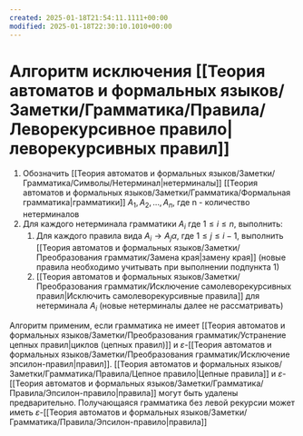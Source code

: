 ```yaml
---
created: 2025-01-18T21:54:11.1111+00:00
modified: 2025-01-18T22:30:10.1010+00:00
---
```

#  Алгоритм исключения [[Теория автоматов и формальных языков/Заметки/Грамматика/Правила/Леворекурсивное правило|леворекурсивных правил]]
1) Обозначить [[Теория автоматов и формальных языков/Заметки/Грамматика/Символы/Нетерминал|нетерминалы]] [[Теория автоматов и формальных языков/Заметки/Грамматика/Формальная грамматика|грамматики]] $A_1, A_2, \dots, A_n$, где n - количество нетерминалов
2) Для каждого нетерминала грамматики $A_i$ где $1 \leq i \leq n$, выполнить:
	1) Для каждого правила вида $A_i \rightarrow A_j \alpha$, где $1 \leq j \leq i - 1$, выполнить [[Теория автоматов и формальных языков/Заметки/Преобразования грамматик/Замена края|замену края]] (новые правила необходимо учитывать при выполнении подпункта 1)
	2) [[Теория автоматов и формальных языков/Заметки/Преобразования грамматик/Исключение самолеворекурсивных правил|Исключить самолеворекурсивные правила]] для нетерминала $A_i$ (новые нетерминалы далее не рассматривать)

Алгоритм применим, если грамматика не имеет [[Теория автоматов и формальных языков/Заметки/Преобразования грамматик/Устранение цепных правил|циклов (цепных правил)]] и $\varepsilon$-[[Теория автоматов и формальных языков/Заметки/Преобразования грамматик/Исключение эпсилон-правил|правил]]. [[Теория автоматов и формальных языков/Заметки/Грамматика/Правила/Цепное правило|Цепные правила]] и $\varepsilon$-[[Теория автоматов и формальных языков/Заметки/Грамматика/Правила/Эпсилон-правило|правила]] могут быть удалены предварительно. Получающаяся грамматика без левой рекурсии может иметь $\varepsilon$-[[Теория автоматов и формальных языков/Заметки/Грамматика/Правила/Эпсилон-правило|правила]]